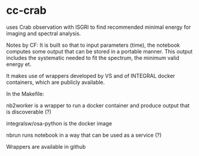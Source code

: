 # cc-crab

uses Crab observation with ISGRI to find recommended minimal energy for imaging and spectral analysis.

Notes by CF:
It is built so that to input parameters (time), the notebook computes some output
that can be stored in a portable manner. This output includes the systematic needed
to fit the spectrum, the minimum valid energy et.

It makes use of wrappers developed by VS and of INTEGRAL docker containers, which
are publicly available.

In the Makefile:

nb2worker is a wrapper to run a docker container and produce output that is 
discoverable (?)

integralsw/osa-python is the docker image

nbrun runs notebook in a way that can be used as a service (?)

Wrappers are available in github

